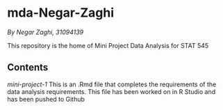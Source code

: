 # mda-Negar-Zaghi
*By Negar Zaghi, 31094139*

This repository is the home of Mini Project Data Analysis for STAT 545

## Contents
_mini-project-1_
This is an .Rmd file that completes the requirements of the data analysis requirements. This file has been worked on in R Studio and has been pushed to Github

